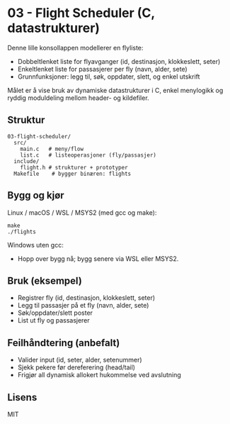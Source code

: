 ﻿# 03 - Flight Scheduler (C, datastrukturer)

Denne lille konsollappen modellerer en flyliste:
- Dobbeltlenket liste for flyavganger (id, destinasjon, klokkeslett, seter)
- Enkeltlenket liste for passasjerer per fly (navn, alder, sete)
- Grunnfunksjoner: legg til, søk, oppdater, slett, og enkel utskrift

Målet er å vise bruk av dynamiske datastrukturer i C, enkel menylogikk og ryddig moduldeling mellom header- og kildefiler.

## Struktur

    03-flight-scheduler/
      src/
        main.c   # meny/flow
        list.c   # listeoperasjoner (fly/passasjer)
      include/
        flight.h # strukturer + prototyper
      Makefile    # bygger binæren: flights

## Bygg og kjør

Linux / macOS / WSL / MSYS2 (med gcc og make):
    
    make
    ./flights

Windows uten gcc:
- Hopp over bygg nå; bygg senere via WSL eller MSYS2.

## Bruk (eksempel)

- Registrer fly (id, destinasjon, klokkeslett, seter)
- Legg til passasjer på et fly (navn, alder, sete)
- Søk/oppdater/slett poster
- List ut fly og passasjerer

## Feilhåndtering (anbefalt)

- Valider input (id, seter, alder, setenummer)
- Sjekk pekere før dereferering (head/tail)
- Frigjør all dynamisk allokert hukommelse ved avslutning

## Lisens

MIT
